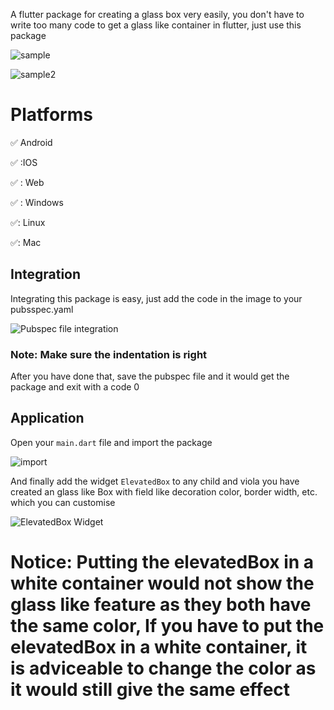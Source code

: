A flutter package for creating a glass box very easily, you don't have to write too many code to get a glass like container in flutter, just use this package

![sample](https://user-images.githubusercontent.com/68123937/155273218-352a89c8-34e9-4bce-ab73-85691a857d25.png)

![sample2](https://user-images.githubusercontent.com/68123937/155273369-aff32d46-f1d6-4b41-ba0e-b99c00fb5fac.png)



# Platforms

✅ Android

✅ :IOS

✅ : Web

✅ : Windows

✅: Linux

✅: Mac

## Integration

Integrating this package is easy, just add the code in the image to your pubsspec.yaml

![Pubspec file integration](https://user-images.githubusercontent.com/68123937/155276478-34da164f-433b-41d8-8cd4-cb084df491cf.png)

### Note: Make sure the indentation is right 

After you have done that, save the pubspec file and it would get the package and exit with a code 0

## Application

Open your `main.dart` file and  import the package 

![import](https://user-images.githubusercontent.com/68123937/155273732-20541b61-ff39-48bf-89c2-ce02397c3489.png)

And finally add the widget `ElevatedBox` to any child and viola you have created an glass like Box with field like decoration color, border width, etc. which you can customise

![ElevatedBox Widget](https://user-images.githubusercontent.com/68123937/155273750-0b9e98b5-f5af-4173-b21a-08ed6adb50f4.png) 

# Notice: Putting the elevatedBox in a white container would not show the glass like feature as they both have the same color, If you have to put the elevatedBox in a white container, it is adviceable to change the color as it would still give the same effect

